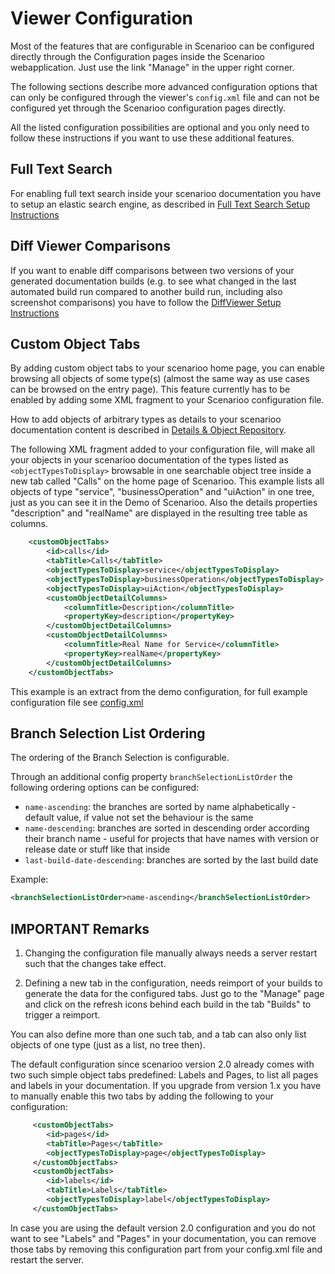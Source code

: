 # Viewer Configuration

Most of the features that are configurable in Scenarioo can be configured directly through the Configuration pages inside the Scenarioo webapplication. Just use the link "Manage" in the upper right corner.

The following sections describe more advanced configuration options that can only be configured through the viewer's `config.xml` file and can not be configured yet through the Scenarioo configuration pages directly. 

All the listed configuration possibilities are optional and you only need to follow these instructions if you want to use these additional features.

## Full Text Search

For enabling full text search inside your scenarioo documentation you have to setup an elastic search engine, as described in [Full Text Search Setup Instructions](../features/full-text-search/setup.md)

## Diff Viewer Comparisons

If you want to enable diff comparisons between two versions of your generated documentation builds (e.g. to see what changed in the last automated build run compared to another build run, including also screenshot comparisons) you have to follow the [DiffViewer Setup Instructions](../features/diff-viewer/setup.md)

## Custom Object Tabs

By adding custom object tabs to your scenarioo home page, you can enable browsing all objects of some type(s) (almost the same way as use cases can be browsed on the entry page). This feature currently has to be enabled by adding some XML fragment to your Scenarioo configuration file.

How to add objects of arbitrary types as details to your scenarioo documentation content is described in [Details & Object Repository](../features/Details.md).

The following XML fragment added to your configuration file, will make all your objects in your scenarioo documentation of the types listed as `<objectTypesToDisplay>` browsable in one searchable object tree inside a new tab called "Calls" on the home page of Scenarioo. This example lists all objects of type "service", "businessOperation" and "uiAction" in one tree, just as you can see it in the Demo of Scenarioo. Also the details properties "description" and "realName" are displayed in the resulting tree table as columns.

```xml
    <customObjectTabs>
        <id>calls</id>
        <tabTitle>Calls</tabTitle>
        <objectTypesToDisplay>service</objectTypesToDisplay>
        <objectTypesToDisplay>businessOperation</objectTypesToDisplay>
        <objectTypesToDisplay>uiAction</objectTypesToDisplay>
        <customObjectDetailColumns>
            <columnTitle>Description</columnTitle>
            <propertyKey>description</propertyKey>
        </customObjectDetailColumns>
        <customObjectDetailColumns>
            <columnTitle>Real Name for Service</columnTitle>
            <propertyKey>realName</propertyKey>
        </customObjectDetailColumns>
    </customObjectTabs>
```
This example is an extract from the demo configuration, for full example configuration file see [config.xml](https://github.com/scenarioo/scenarioo/blob/develop/scenarioo-server/src/main/resources/config-for-demo/config.xml)

## Branch Selection List Ordering

The ordering of the Branch Selection is configurable. 

Through an additional config property `branchSelectionListOrder` the following ordering options can be configured:
* `name-ascending`: the branches are sorted by name alphabetically - default value, if value not set the behaviour is the same
* `name-descending`: branches are sorted in descending order according their branch name - useful for projects that have names with version or release date or stuff like that inside
* `last-build-date-descending`: branches are sorted by the last build date

Example:
```xml
<branchSelectionListOrder>name-ascending</branchSelectionListOrder>
```

## IMPORTANT Remarks

1. Changing the configuration file manually always needs a server restart such that the changes take effect.

2. Defining a new tab in the configuration, needs reimport of your builds to generate the data for the configured tabs. Just go to the "Manage" page and click on the refresh icons behind each build in the tab "Builds" to trigger a reimport.

You can also define more than one such tab, and a tab can also only list objects of one type (just as a list, no tree then).

The default configuration since scenarioo version 2.0 already comes with two such simple object tabs predefined: Labels and Pages, to list all pages and labels in your documentation. If you upgrade from version 1.x you have to manually enable this two tabs by adding the following to your configuration:

```xml
     <customObjectTabs>
        <id>pages</id>
        <tabTitle>Pages</tabTitle>
        <objectTypesToDisplay>page</objectTypesToDisplay>
     </customObjectTabs>
     <customObjectTabs>
        <id>labels</id>
        <tabTitle>Labels</tabTitle>
        <objectTypesToDisplay>label</objectTypesToDisplay>
     </customObjectTabs>
```
In case you are using the default version 2.0 configuration and you do not want to see "Labels" and "Pages" in your documentation, you can remove those tabs by removing this configuration part from your config.xml file and restart the server.


